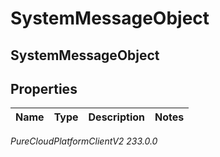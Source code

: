 # SystemMessageObject

## SystemMessageObject

## Properties

|Name | Type | Description | Notes|
|------------ | ------------- | ------------- | -------------|



_PureCloudPlatformClientV2 233.0.0_
